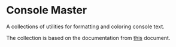 # Console Master

A collections of utilities for formatting and coloring console text.

The collection is based on the documentation from [this](https://gist.github.com/fnky/458719343aabd01cfb17a3a4f7296797) document.
